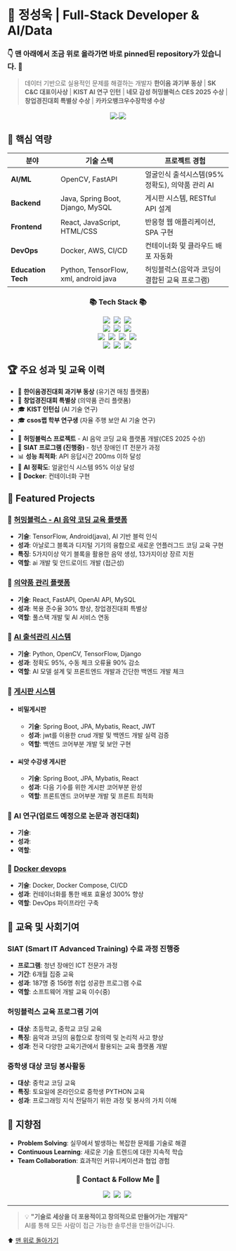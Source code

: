# 🎯 정성욱 | Full-Stack Developer & AI/Data
<a name="top"></a>
### 👇 맨 아래에서 조금 위로 올라가면 바로 pinned된 repository가 있습니다. 📌
> 데이터 기반으로 실용적인 문제를 해결하는 개발자
> **한이음 과기부 동상** | **SK C&C 대표이사상** | **KIST AI 연구 인턴** | **네모 감성 허밍블럭스 CES 2025 수상** | **창업경진대회 특별상 수상** | **카카오뱅크우수장학생 수상**


<p align="center">
  <a href="https://github.com/davJ-star">
    <img align="center" src="https://github-readme-stats.vercel.app/api?username=davJ-star&show_icons=true&theme=vue-dark&count_private=true" />
  </a>
  <a href="https://github.com/davJ-star">
    <img align="center" src="https://github-readme-stats.vercel.app/api/top-langs/?username=davJ-star&layout=compact&theme=vue-dark" />
  </a>
</p>

## 🚀 핵심 역량


| 분야 | 기술 스택 | 프로젝트 경험 |
|------|-----------|---------------|
| **AI/ML** |  OpenCV, FastAPI | 얼굴인식 출석시스템(95% 정확도), 의약품 관리 AI |
| **Backend** | Java, Spring Boot, Django, MySQL | 게시판 시스템, RESTful API 설계 |
| **Frontend** | React, JavaScript, HTML/CSS | 반응형 웹 애플리케이션, SPA 구현 |
| **DevOps** | Docker, AWS, CI/CD | 컨테이너화 및 클라우드 배포 자동화 |
| **Education Tech** | Python, TensorFlow, xml, android java | 허밍블럭스(음악과 코딩이 결합된 교육 프로그램) |

<h3 align="center">📚 Tech Stack 📚</h3>
<p align="center">
  <img src="https://img.shields.io/badge/Java-007396?style=flat-square&logo=Java&logoColor=white"/>&nbsp
  <img src="https://img.shields.io/badge/Python-3766AB?style=flat-square&logo=Python&logoColor=white"/>&nbsp 
  <img src="https://img.shields.io/badge/Javascript-ffb13b?style=flat-square&logo=javascript&logoColor=white"/>&nbsp
  <br>
  <img src="https://img.shields.io/badge/Spring-6DB33F?style=flat-square&logo=Spring&logoColor=white"/>&nbsp
  <img src="https://img.shields.io/badge/SpringBoot-6DB33F?style=flat-square&logo=SpringBoot&logoColor=white"/>&nbsp 
  <img src="https://img.shields.io/badge/Django-092E20?style=flat-square&logo=django&logoColor=white"/>&nbsp
  <br>
  <img src="https://img.shields.io/badge/React-61DAFB?style=flat-square&logo=react&logoColor=white"/>&nbsp 
  <img src="https://img.shields.io/badge/Node.js-339933?style=flat-square&logo=Node.js&logoColor=white"/>&nbsp
  <img src="https://img.shields.io/badge/TensorFlow-FF6F00?style=flat-square&logo=TensorFlow&logoColor=white"/>&nbsp
  <img src="https://img.shields.io/badge/OpenCV-5C3EE8?style=flat-square&logo=OpenCV&logoColor=white"/>&nbsp
  <br>
  <img src="https://img.shields.io/badge/Docker-2496ED?style=flat-square&logo=Docker&logoColor=white"/>&nbsp 
  <img src="https://img.shields.io/badge/AWS-232F3E?style=flat-square&logo=AmazonAWS&logoColor=white"/>&nbsp 
  <img src="https://img.shields.io/badge/MySQL-E6B91E?style=flat-square&logo=MySQL&logoColor=white"/>&nbsp
</p>


## 🏆 주요 성과 및 교육 이력

- 🥇 **한이음경진대회 과기부 동상** (유기견 매칭 플랫폼)
- 🥇 **창업경진대회 특별상** (의약품 관리 플랫폼)
- 🎓 **KIST 인턴십** (AI 기술 연구)
- 🎓 **csos랩 학부 연구생** (자율 주행 보안 AI 기술 연구)
- 
- 🎵 **허밍블럭스 프로젝트** - AI 음악 코딩 교육 플랫폼 개발(CES 2025 수상)
- 🏫 **SIAT 프로그램 (진행중)** - 청년 장애인 IT 전문가 과정
- 📊 **성능 최적화**: API 응답시간 200ms 이하 달성
- 🤖 **AI 정확도**: 얼굴인식 시스템 95% 이상 달성
- 🐳 **Docker**: 컨테이너화 구현

## 📁 Featured Projects

### 🎵 [허밍블럭스 - AI 음악 코딩 교육 플랫폼](https://github.com/davJ-star/hummingblocks)
- **기술**: TensorFlow, Android(java), AI 기반 블럭 인식
- **성과**: 아날로그 블록과 디지털 기기의 융합으로 새로운 언플러그드 코딩 교육 구현
- **특징**: 5가지이상 악기 블록을 활용한 음악 생성, 13가지이상 장르 지원
- **역할**: ai 개발 및 안드로이드 개발 (접근성)

### 💊 [의약품 관리 플랫폼](https://github.com/davJ-star/web_BE)
- **기술**: React, FastAPI, OpenAI API, MySQL
- **성과**: 복용 준수율 30% 향상, 창업경진대회 특별상
- **역할**: 풀스택 개발 및 AI 서비스 연동

### 🔬 [AI 출석관리 시스템](https://github.com/davJ-star/AI)
- **기술**: Python, OpenCV, TensorFlow, Django
- **성과**: 정확도 95%, 수동 체크 오류율 90% 감소
- **역할**: AI 모델 설계 및 프론트엔드 개발과 간단한 백엔드 개발 체크


### 📝 [게시판 시스템](https://github.com/davJ-star/web_FE)
- #### 비밀게시판
  - **기술**: Spring Boot, JPA, Mybatis, React, JWT
  - **성과**: jwt를 이용한 crud 개발 및 백엔드 개발 실력 검증
  - **역할**: 백엔드 코어부분 개발 및 보안 구현

- #### 씨앗 수강생 게시판
  - **기술**: Spring Boot, JPA, Mybatis, React
  - **성과**: 다음 기수를 위한 게시판 코어부분 완성
  - **역할**: 프론트엔드 코어부분 개발 및 프론트 최적화

### 🤖 AI 연구(업로드 예정으로 논문과 경진대회)
- **기술**: 
- **성과**: 
- **역할**: 

### 🐳 [Docker devops](https://github.com/davJ-star/learn-docker)
- **기술**: Docker, Docker Compose, CI/CD
- **성과**: 컨테이너화를 통한 배포 효율성 300% 향상
- **역할**: DevOps 파이프라인 구축



## 🎯 교육 및 사회기여

### SIAT (Smart IT Advanced Training) 수료 과정 진행중
- **프로그램**: 청년 장애인 ICT 전문가 과정
- **기간**: 6개월 집중 교육
- **성과**: 187명 중 156명 취업 성공한 프로그램 수료
- **역할**: 소프트웨어 개발 교육 이수(중)

### 허밍블럭스 교육 프로그램 기여
- **대상**: 초등학교, 중학교 코딩 교육
- **특징**: 음악과 코딩의 융합으로 창의력 및 논리적 사고 향상
- **성과**: 전국 다양한 교육기관에서 활용되는 교육 플랫폼 개발

### 중학생 대상 코딩 봉사활동
- **대상**: 중학교 코딩 교육
- **특징**: 토요일에 온라인으로 중학생 PYTHON 교육
- **성과**: 프로그래밍 지식 전달하기 위한 과정 및 봉사의 가치 이해

## 🎯 지향점
- **Problem Solving**: 실무에서 발생하는 복잡한 문제를 기술로 해결
- **Continuous Learning**: 새로운 기술 트렌드에 대한 지속적 학습
- **Team Collaboration**: 효과적인 커뮤니케이션과 협업 경험

<h3 align="center">🌈 Contact & Follow Me 🌈</h3>
<p align="center">
  <a href="https://velog.io/@dav_id"><img src="https://img.shields.io/badge/Tech%20Blog-11B48A?style=flat-square&logo=Vimeo&logoColor=white"/></a>&nbsp
  <a href="https://sw-junior2senior-developer.tistory.com/"><img src="https://img.shields.io/badge/Tistory-000000?style=flat-square&logo=Tistory&logoColor=white"></a>&nbsp
  <a href="mailto:jshsy0130@gmail.com"><img src="https://img.shields.io/badge/Gmail-d14836?style=flat-square&logo=Gmail&logoColor=white"/></a>&nbsp
</p>


---

> 💡 **"기술로 세상을 더 포용적이고 창의적으로 만들어가는 개발자"**  
> AI를 통해 모든 사람이 접근 가능한 솔루션을 만들어갑니다.


⬆️ [맨 위로 돌아가기](#top)
